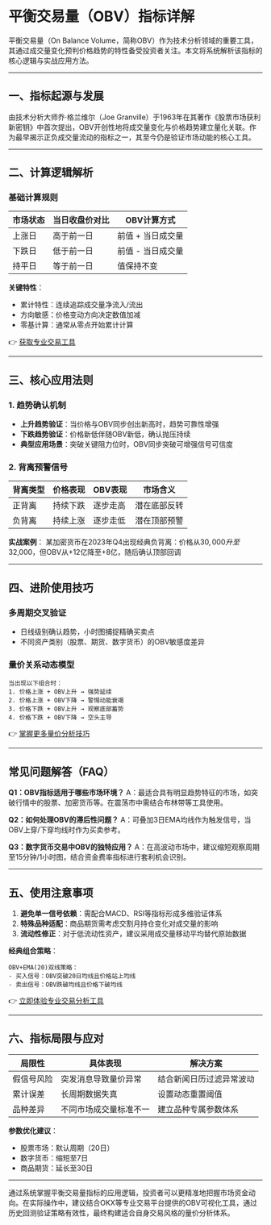 # 平衡交易量（OBV）指标详解

平衡交易量（On Balance Volume，简称OBV）作为技术分析领域的重要工具，其通过成交量变化预判价格趋势的特性备受投资者关注。本文将系统解析该指标的核心逻辑与实战应用方法。

---

## 一、指标起源与发展

由技术分析大师乔·格兰维尔（Joe Granville）于1963年在其著作《股票市场获利新密钥》中首次提出，OBV开创性地将成交量变化与价格趋势建立量化关联。作为最早揭示正负成交量流动的指标之一，其至今仍是验证市场动能的核心工具。

---

## 二、计算逻辑解析

### 基础计算规则
| 市场状态 | 当日收盘价对比 | OBV计算方式 |
|---------|---------------|------------|
| 上涨日   | 高于前一日     | 前值 + 当日成交量 |
| 下跌日   | 低于前一日     | 前值 - 当日成交量 |
| 持平日   | 等于前一日     | 值保持不变 |

**关键特性**：
- 累计特性：连续追踪成交量净流入/流出
- 方向敏感：价格变动方向决定数值加减
- 零基计算：通常从零点开始累计计算

👉 [获取专业交易工具](https://bit.ly/okx_welcome)

---

## 三、核心应用法则

### 1. 趋势确认机制
- **上升趋势验证**：当价格与OBV同步创出新高时，趋势可靠性增强
- **下跌趋势验证**：价格新低伴随OBV新低，确认抛压持续
- **典型应用场景**：突破关键阻力位时，OBV同步突破可增强信号可信度

### 2. 背离预警信号
| 背离类型 | 价格表现 | OBV表现 | 市场含义 |
|---------|---------|--------|---------|
| 正背离   | 持续下跌 | 逐步走高 | 潜在底部反转 |
| 负背离   | 持续上涨 | 逐步走低 | 潜在顶部预警 |

**实战案例**：
某加密货币在2023年Q4出现经典负背离：价格从$30,000升至$32,000，但OBV从+12亿降至+8亿，随后确认顶部回调

---

## 四、进阶使用技巧

### 多周期交叉验证
- 日线级别确认趋势，小时图捕捉精确买卖点
- 不同资产类别（股票、期货、数字货币）的OBV敏感度差异

### 量价关系动态模型
```text
当出现以下组合时：
1. 价格上涨 + OBV上升 → 强势延续
2. 价格上涨 + OBV下降 → 警惕动能衰竭
3. 价格下跌 + OBV上升 → 观察底部蓄势
4. 价格下跌 + OBV下降 → 空头主导
```

👉 [掌握更多量价分析技巧](https://bit.ly/okx_welcome)

---

## 常见问题解答（FAQ）

**Q1：OBV指标适用于哪些市场环境？**
A：最适合具有明显趋势特征的市场，如突破行情中的股票、加密货币等。在震荡市中需结合布林带等工具使用。

**Q2：如何处理OBV的滞后性问题？**
A：可叠加3日EMA均线作为触发信号，当OBV上穿/下穿均线时作为买卖参考。

**Q3：数字货币交易中OBV的独特应用？**
A：在高波动市场中，建议缩短观察周期至15分钟/1小时图，结合资金费率指标进行套利机会识别。

---

## 五、使用注意事项

1. **避免单一信号依赖**：需配合MACD、RSI等指标形成多维验证体系
2. **特殊品种适配**：商品期货需考虑交割月持仓变化对成交量的影响
3. **流动性修正**：对于低流动性资产，建议采用成交量移动平均替代原始数据

**经典组合策略**：
```text
OBV+EMA(20)双线策略：
- 买入信号：OBV突破20日均线且价格站上均线
- 卖出信号：OBV跌破均线且价格下破均线
```

👉 [立即体验专业交易分析工具](https://bit.ly/okx_welcome)

---

## 六、指标局限与应对

| 局限性 | 具体表现 | 解决方案 |
|-------|---------|---------|
| 假信号风险 | 突发消息导致量价异常 | 结合新闻日历过滤异常波动 |
| 累计误差 | 长周期数据失真 | 设置动态重置阈值 |
| 品种差异 | 不同市场成交量标准不一 | 建立品种专属参数体系 |

**参数优化建议**：
- 股票市场：默认周期（20日）
- 数字货币：缩短至7日
- 商品期货：延长至30日

---

通过系统掌握平衡交易量指标的应用逻辑，投资者可以更精准地把握市场资金动向。在实际操作中，建议结合OKX等专业交易平台提供的OBV可视化工具，通过历史回测验证策略有效性，最终构建适合自身交易风格的量价分析体系。
